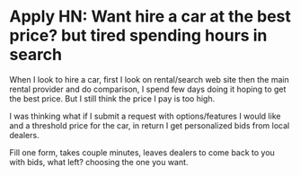 # Apply HN: Want hire a car at the best price? but tired spending hours in search

When I look to hire a car, first I look on rental&#x2F;search web site then the main rental provider and do comparison, I spend few days doing it hoping to get the best price. But I still think the price I pay is too high.<p>I was thinking what if I submit a request with options&#x2F;features I would like and a threshold price for the car, in return I get personalized bids from local dealers.<p>Fill one form, takes couple minutes, leaves dealers to come back to you with bids, what left? choosing the one you want.
